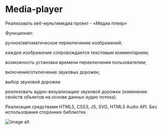 # Media-player
Реализовать веб-мультимедиа проект - «Медиа плеер»

Функционал:

ручное/автоматическое переключение изображений;

каждое изображение сопровождается текстовым комментарием;

возможность установки времени переключения пользователем;

включение/отключение звуковых дорожек;

выбор звуковой дорожки 

реализовать аудио-визуализацию звуковой дорожки (изменение свойств объектов на основе данных аудио потока).

Реализация средствами HTML5, CSS3, JS, SVG, HTML5 Audio API. Без использования сторонних библиотек.

![Image alt](https://github.com/manteei/Media-player/player.png)
